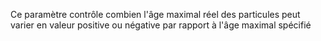 Ce paramètre contrôle combien l'âge maximal réel des particules peut varier en valeur positive ou négative par rapport à l'âge maximal spécifié
